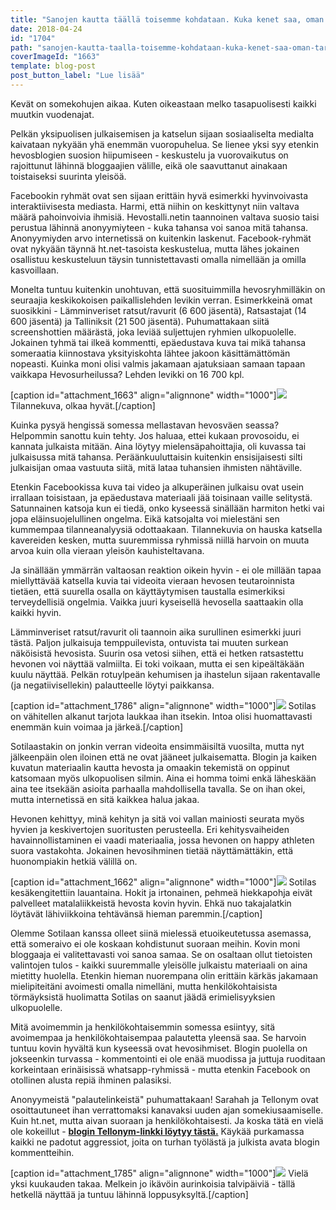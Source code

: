 ```yaml
---
title: "Sanojen kautta täällä toisemme kohdataan. Kuka kenet saa, oman tarinansa ostamaan."
date: 2018-04-24
id: "1704"
path: "sanojen-kautta-taalla-toisemme-kohdataan-kuka-kenet-saa-oman-tarinansa-ostamaan"
coverImageId: "1663"
template: blog-post
post_button_label: "Lue lisää"
---
```


Kevät on somekohujen aikaa. Kuten oikeastaan melko tasapuolisesti kaikki muutkin vuodenajat.

Pelkän yksipuolisen julkaisemisen ja katselun sijaan sosiaaliselta medialta kaivataan nykyään yhä enemmän vuoropuhelua. Se lienee yksi syy etenkin hevosblogien suosion hiipumiseen - keskustelu ja vuorovaikutus on rajoittunut lähinnä bloggaajien välille, eikä ole saavuttanut ainakaan toistaiseksi suurinta yleisöä.

Facebookin ryhmät ovat sen sijaan erittäin hyvä esimerkki hyvinvoivasta interaktiivisesta mediasta. Harmi, että niihin on keskittynyt niin valtava määrä pahoinvoivia ihmisiä. Hevostalli.netin taannoinen valtava suosio taisi perustua lähinnä anonyymiyteen - kuka tahansa voi sanoa mitä tahansa. Anonyymiyden arvo internetissä on kuitenkin laskenut. Facebook-ryhmät ovat nykyään täynnä ht.net-tasoista keskustelua, mutta lähes jokainen osallistuu keskusteluun täysin tunnistettavasti omalla nimellään ja omilla kasvoillaan.

Monelta tuntuu kuitenkin unohtuvan, että suosituimmilla hevosryhmilläkin on seuraajia keskikokoisen paikallislehden levikin verran. Esimerkkeinä omat suosikkini - Lämminveriset ratsut/ravurit (6 600 jäsentä), Ratsastajat (14 600 jäsentä) ja Talliniksit (21 500 jäsentä). Puhumattakaan siitä screenshottien määrästä, joka leviää suljettujen ryhmien ulkopuolelle. Jokainen tyhmä tai ilkeä kommentti, epäedustava kuva tai mikä tahansa someraatia kiinnostava yksityiskohta lähtee jakoon käsittämättömän nopeasti. Kuinka moni olisi valmis jakamaan ajatuksiaan samaan tapaan vaikkapa Hevosurheilussa? Lehden levikki on 16 700 kpl.

\[caption id="attachment_1663" align="alignnone" width="1000"\]![](/images/MG_3934.jpg) Tilannekuva, olkaa hyvät.\[/caption\]

Kuinka pysyä hengissä somessa mellastavan hevosväen seassa? Helpommin sanottu kuin tehty. Jos haluaa, ettei kukaan provosoidu, ei kannata julkaista mitään. Aina löytyy mielensäpahoittajia, oli kuvassa tai julkaisussa mitä tahansa. Peräänkuuluttaisin kuitenkin ensisijaisesti silti julkaisijan omaa vastuuta siitä, mitä lataa tuhansien ihmisten nähtäville.

Etenkin Facebookissa kuva tai video ja alkuperäinen julkaisu ovat usein irrallaan toisistaan, ja epäedustava materiaali jää toisinaan vaille selitystä. Satunnainen katsoja kun ei tiedä, onko kyseessä sinällään harmiton hetki vai jopa eläinsuojelullinen ongelma. Eikä katsojalta voi mielestäni sen kummempaa tilanneanalyysiä odottaakaan. Tilannekuvia on hauska katsella kavereiden kesken, mutta suuremmissa ryhmissä niillä harvoin on muuta arvoa kuin olla vieraan yleisön kauhisteltavana.

Ja sinällään ymmärrän valtaosan reaktion oikein hyvin - ei ole millään tapaa miellyttävää katsella kuvia tai videoita vieraan hevosen teutaroinnista tietäen, että suurella osalla on käyttäytymisen taustalla esimerkiksi terveydellisiä ongelmia. Vaikka juuri kyseisellä hevosella saattaakin olla kaikki hyvin.

Lämminveriset ratsut/ravurit oli taannoin aika surullinen esimerkki juuri tästä. Paljon julkaisuja temppuilevista, ontuvista tai muuten surkean näköisistä hevosista. Suurin osa vetosi siihen, että ei hetken ratsastettu hevonen voi näyttää valmiilta. Ei toki voikaan, mutta ei sen kipeältäkään kuulu näyttää. Pelkän rotuylpeän kehumisen ja ihastelun sijaan rakentavalle (ja negatiivisellekin) palautteelle löytyi paikkansa.

\[caption id="attachment_1786" align="alignnone" width="1000"\]![](/images/MG_3892.jpg) Sotilas on vähitellen alkanut tarjota laukkaa ihan itsekin. Intoa olisi huomattavasti enemmän kuin voimaa ja järkeä.\[/caption\]

Sotilaastakin on jonkin verran videoita ensimmäisiltä vuosilta, mutta nyt jälkeenpäin olen iloinen että ne ovat jääneet julkaisematta. Blogin ja kaiken kuvatun materiaalin kautta hevosta ja omaakin tekemistä on oppinut katsomaan myös ulkopuolisen silmin. Aina ei homma toimi enkä läheskään aina tee itsekään asioita parhaalla mahdollisella tavalla. Se on ihan okei, mutta internetissä en sitä kaikkea halua jakaa.

Hevonen kehittyy, minä kehityn ja sitä voi vallan mainiosti seurata myös hyvien ja keskivertojen suoritusten perusteella. Eri kehitysvaiheiden havainnollistaminen ei vaadi materiaalia, jossa hevonen on happy athleten suora vastakohta. Jokainen hevosihminen tietää näyttämättäkin, että huonompiakin hetkiä välillä on.

\[caption id="attachment_1662" align="alignnone" width="1000"\]![](/images/MG_3652.jpg) Sotilas kesäkengitettiin lauantaina. Hokit ja irtonainen, pehmeä hiekkapohja eivät palvelleet matalaliikkeistä hevosta kovin hyvin. Ehkä nuo takajalatkin löytävät lähiviikkoina tehtävänsä hieman paremmin.\[/caption\]

Olemme Sotilaan kanssa olleet siinä mielessä etuoikeutetussa asemassa, että someraivo ei ole koskaan kohdistunut suoraan meihin. Kovin moni bloggaaja ei valitettavasti voi sanoa samaa. Se on osaltaan ollut tietoisten valintojen tulos - kaikki suuremmalle yleisölle julkaistu materiaali on aina mietitty huolella. Etenkin hieman nuorempana olin erittäin kärkäs jakamaan mielipiteitäni avoimesti omalla nimelläni, mutta henkilökohtaisista törmäyksistä huolimatta Sotilas on saanut jäädä erimielisyyksien ulkopuolelle.

Mitä avoimemmin ja henkilökohtaisemmin somessa esiintyy, sitä avoimempaa ja henkilökohtaisempaa palautetta yleensä saa. Se harvoin tuntuu kovin hyvältä kun kyseessä ovat hevosihmiset. Blogin puolella on jokseenkin turvassa - kommentointi ei ole enää muodissa ja juttuja ruoditaan korkeintaan erinäisissä whatsapp-ryhmissä - mutta etenkin Facebook on otollinen alusta repiä ihminen palasiksi.

Anonyymeistä "palautelinkeistä" puhumattakaan! Sarahah ja Tellonym ovat osoittautuneet ihan verrattomaksi kanavaksi uuden ajan somekiusaamiselle. Kuin ht.net, mutta aivan suoraan ja henkilökohtaisesti. Ja koska tätä en vielä ole kokeillut - [**blogin Tellonym-linkki löytyy tästä.**](https://tellonym.me/maisahyttinen) Käykää purkamassa kaikki ne padotut aggressiot, joita on turhan työlästä ja julkista avata blogin kommentteihin.

\[caption id="attachment_1785" align="alignnone" width="1000"\]![](/images/MG_3255.jpg) Vielä yksi kuukauden takaa. Melkein jo ikävöin aurinkoisia talvipäiviä - tällä hetkellä näyttää ja tuntuu lähinnä loppusyksyltä.\[/caption\]

